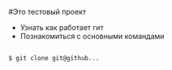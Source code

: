 #Это тестовый проект

+ Узнать как работает гит
+ Познакомиться с основными командами

```bash

$ git clone git@github...

```
